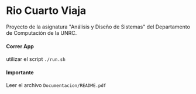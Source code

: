 Rio Cuarto Viaja
====================
Proyecto de la asignatura "Análisis y Diseño de Sistemas" del Departamento de Computación de la UNRC.

#### Correr App
utilizar el script `./run.sh`

#### Importante
Leer el archivo `Documentacion/README.pdf`

